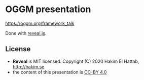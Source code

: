 # OGGM presentation

https://oggm.org/framework_talk

Done with [reveal.js](https://revealjs.com/).

## License

- **Reveal** is MIT licensed. Copyright (C) 2020 Hakim El Hattab, http://hakim.se
- the content of this presentation is [CC-BY 4.0](https://creativecommons.org/licenses/by/4.0/)
